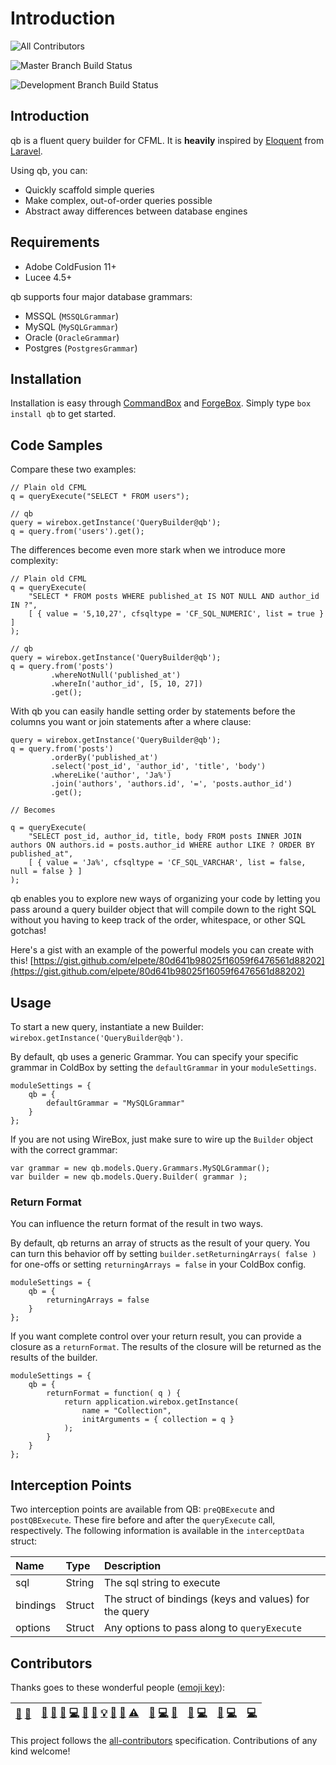 # Introduction

![All Contributors](https://img.shields.io/badge/all_contributors-6-orange.svg?style=flat-square)

![Master Branch Build Status](https://img.shields.io/travis/coldbox-modules/qb/master.svg?style=flat-square&label=master)

![Development Branch Build Status](https://img.shields.io/travis/coldbox-modules/qb/development.svg?style=flat-square&label=development)

## Introduction

qb is a fluent query builder for CFML. It is **heavily** inspired by [Eloquent](https://laravel.com/docs/5.3/eloquent) from [Laravel](https://laravel.com/).

Using qb, you can:

* Quickly scaffold simple queries
* Make complex, out-of-order queries possible
* Abstract away differences between database engines

## Requirements

* Adobe ColdFusion 11+
* Lucee 4.5+

qb supports four major database grammars:

* MSSQL \(`MSSQLGrammar`\)
* MySQL \(`MySQLGrammar`\)
* Oracle \(`OracleGrammar`\)
* Postgres \(`PostgresGrammar`\)

## Installation

Installation is easy through [CommandBox](https://www.ortussolutions.com/products/commandbox) and [ForgeBox](https://www.coldbox.org/forgebox). Simply type `box install qb` to get started.

## Code Samples

Compare these two examples:

```text
// Plain old CFML
q = queryExecute("SELECT * FROM users");

// qb
query = wirebox.getInstance('QueryBuilder@qb');
q = query.from('users').get();
```

The differences become even more stark when we introduce more complexity:

```text
// Plain old CFML
q = queryExecute(
    "SELECT * FROM posts WHERE published_at IS NOT NULL AND author_id IN ?",
    [ { value = '5,10,27', cfsqltype = 'CF_SQL_NUMERIC', list = true } ]
);

// qb
query = wirebox.getInstance('QueryBuilder@qb');
q = query.from('posts')
         .whereNotNull('published_at')
         .whereIn('author_id', [5, 10, 27])
         .get();
```

With qb you can easily handle setting order by statements before the columns you want or join statements after a where clause:

```text
query = wirebox.getInstance('QueryBuilder@qb');
q = query.from('posts')
         .orderBy('published_at')
         .select('post_id', 'author_id', 'title', 'body')
         .whereLike('author', 'Ja%')
         .join('authors', 'authors.id', '=', 'posts.author_id')
         .get();

// Becomes

q = queryExecute(
    "SELECT post_id, author_id, title, body FROM posts INNER JOIN authors ON authors.id = posts.author_id WHERE author LIKE ? ORDER BY published_at",
    [ { value = 'Ja%', cfsqltype = 'CF_SQL_VARCHAR', list = false, null = false } ]
);
```

qb enables you to explore new ways of organizing your code by letting you pass around a query builder object that will compile down to the right SQL without you having to keep track of the order, whitespace, or other SQL gotchas!

Here's a gist with an example of the powerful models you can create with this! [https://gist.github.com/elpete/80d641b98025f16059f6476561d88202](https://gist.github.com/elpete/80d641b98025f16059f6476561d88202)

## Usage

To start a new query, instantiate a new Builder: `wirebox.getInstance('QueryBuilder@qb')`.

By default, qb uses a generic Grammar. You can specify your specific grammar in ColdBox by setting the `defaultGrammar` in your `moduleSettings`.

```text
moduleSettings = {
    qb = {
        defaultGrammar = "MySQLGrammar"
    }
};
```

If you are not using WireBox, just make sure to wire up the `Builder` object with the correct grammar:

```text
var grammar = new qb.models.Query.Grammars.MySQLGrammar();
var builder = new qb.models.Query.Builder( grammar );
```

### Return Format

You can influence the return format of the result in two ways.

By default, qb returns an array of structs as the result of your query. You can turn this behavior off by setting `builder.setReturningArrays( false )` for one-offs or setting `returningArrays = false` in your ColdBox config.

```text
moduleSettings = {
    qb = {
        returningArrays = false
    }
};
```

If you want complete control over your return result, you can provide a closure as a `returnFormat`. The results of the closure will be returned as the results of the builder.

```text
moduleSettings = {
    qb = {
        returnFormat = function( q ) {
            return application.wirebox.getInstance(
                name = "Collection",
                initArguments = { collection = q }
            );
        }
    }
};
```

## Interception Points

Two interception points are available from QB: `preQBExecute` and `postQBExecute`. These fire before and after the `queryExecute` call, respectively. The following information is available in the `interceptData` struct:

| Name | Type | Description |
| :--- | :--- | :--- |
| sql | String | The sql string to execute |
| bindings | Struct | The struct of bindings \(keys and values\) for the query |
| options | Struct | Any options to pass along to `queryExecute` |

## Contributors

Thanks goes to these wonderful people \([emoji key](https://github.com/kentcdodds/all-contributors#emoji-key)\):

|  [📝]() [📖](https://github.com/elpete/qb-docs/commits?author=tonyjunkes) |  [💬]() [📝]() [🐛](https://github.com/elpete/qb-docs/issues?q=author%3Aelpete) [💻](https://github.com/elpete/qb-docs/commits?author=elpete) [🎨]() [📖](https://github.com/elpete/qb-docs/commits?author=elpete) [💡]() [👀]() [📢]() [⚠️](https://github.com/elpete/qb-docs/commits?author=elpete) |  [🐛](https://github.com/elpete/qb-docs/issues?q=author%3ABluewaterSolutions) [💻](https://github.com/elpete/qb-docs/commits?author=BluewaterSolutions) [📖](https://github.com/elpete/qb-docs/commits?author=BluewaterSolutions) |  [🐛](https://github.com/elpete/qb-docs/issues?q=author%3Amurphydan) [💻](https://github.com/elpete/qb-docs/commits?author=murphydan) |  [💬]() [💻](https://github.com/elpete/qb-docs/commits?author=aliaspooryorik) |  [💻](https://github.com/elpete/qb-docs/commits?author=timmaybrown) |
| :--- | :--- | :--- | :--- | :--- | :--- |


This project follows the [all-contributors](https://github.com/kentcdodds/all-contributors) specification. Contributions of any kind welcome!

